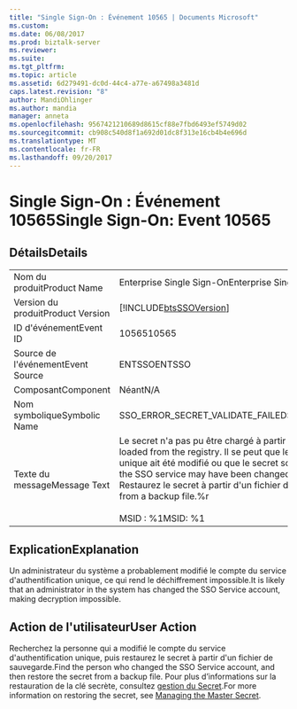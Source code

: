 ```yaml
---
title: "Single Sign-On : Événement 10565 | Documents Microsoft"
ms.custom: 
ms.date: 06/08/2017
ms.prod: biztalk-server
ms.reviewer: 
ms.suite: 
ms.tgt_pltfrm: 
ms.topic: article
ms.assetid: 6d279491-dc0d-44c4-a77e-a67498a3481d
caps.latest.revision: "8"
author: MandiOhlinger
ms.author: mandia
manager: anneta
ms.openlocfilehash: 9567421210689d8615cf88e7fbd6493ef5749d02
ms.sourcegitcommit: cb908c540d8f1a692d01dc8f313e16cb4b4e696d
ms.translationtype: MT
ms.contentlocale: fr-FR
ms.lasthandoff: 09/20/2017
---
```

# <a name="single-sign-on-event-10565"></a><span data-ttu-id="a3587-102">Single Sign-On : Événement 10565</span><span class="sxs-lookup"><span data-stu-id="a3587-102">Single Sign-On: Event 10565</span></span>
## <a name="details"></a><span data-ttu-id="a3587-103">Détails</span><span class="sxs-lookup"><span data-stu-id="a3587-103">Details</span></span>  
  
|||  
|-|-|  
|<span data-ttu-id="a3587-104">Nom du produit</span><span class="sxs-lookup"><span data-stu-id="a3587-104">Product Name</span></span>|<span data-ttu-id="a3587-105">Enterprise Single Sign-On</span><span class="sxs-lookup"><span data-stu-id="a3587-105">Enterprise Single Sign-On</span></span>|  
|<span data-ttu-id="a3587-106">Version du produit</span><span class="sxs-lookup"><span data-stu-id="a3587-106">Product Version</span></span>|[!INCLUDE[btsSSOVersion](../includes/btsssoversion-md.md)]|  
|<span data-ttu-id="a3587-107">ID d'événement</span><span class="sxs-lookup"><span data-stu-id="a3587-107">Event ID</span></span>|<span data-ttu-id="a3587-108">10565</span><span class="sxs-lookup"><span data-stu-id="a3587-108">10565</span></span>|  
|<span data-ttu-id="a3587-109">Source de l'événement</span><span class="sxs-lookup"><span data-stu-id="a3587-109">Event Source</span></span>|<span data-ttu-id="a3587-110">ENTSSO</span><span class="sxs-lookup"><span data-stu-id="a3587-110">ENTSSO</span></span>|  
|<span data-ttu-id="a3587-111">Composant</span><span class="sxs-lookup"><span data-stu-id="a3587-111">Component</span></span>|<span data-ttu-id="a3587-112">Néant</span><span class="sxs-lookup"><span data-stu-id="a3587-112">N/A</span></span>|  
|<span data-ttu-id="a3587-113">Nom symbolique</span><span class="sxs-lookup"><span data-stu-id="a3587-113">Symbolic Name</span></span>|<span data-ttu-id="a3587-114">SSO_ERROR_SECRET_VALIDATE_FAILED</span><span class="sxs-lookup"><span data-stu-id="a3587-114">SSO_ERROR_SECRET_VALIDATE_FAILED</span></span>|  
|<span data-ttu-id="a3587-115">Texte du message</span><span class="sxs-lookup"><span data-stu-id="a3587-115">Message Text</span></span>|<span data-ttu-id="a3587-116">Le secret n'a pas pu être chargé à partir du Registre.</span><span class="sxs-lookup"><span data-stu-id="a3587-116">The secret could not be loaded from the registry.</span></span> <span data-ttu-id="a3587-117">Il se peut que le compte du service d'authentification unique ait été modifié ou que le secret soit endommagé.</span><span class="sxs-lookup"><span data-stu-id="a3587-117">The service account for the SSO service may have been changed or the secret may be corrupted.</span></span> <span data-ttu-id="a3587-118">Restaurez le secret à partir d'un fichier de sauvegarde.%r</span><span class="sxs-lookup"><span data-stu-id="a3587-118">Restore the secret from a backup file.%r</span></span><br /><br /> <span data-ttu-id="a3587-119">MSID : %1</span><span class="sxs-lookup"><span data-stu-id="a3587-119">MSID: %1</span></span>|  
  
## <a name="explanation"></a><span data-ttu-id="a3587-120">Explication</span><span class="sxs-lookup"><span data-stu-id="a3587-120">Explanation</span></span>  
 <span data-ttu-id="a3587-121">Un administrateur du système a probablement modifié le compte du service d'authentification unique, ce qui rend le déchiffrement impossible.</span><span class="sxs-lookup"><span data-stu-id="a3587-121">It is likely that an administrator in the system has changed the SSO Service account, making decryption impossible.</span></span>  
  
## <a name="user-action"></a><span data-ttu-id="a3587-122">Action de l'utilisateur</span><span class="sxs-lookup"><span data-stu-id="a3587-122">User Action</span></span>  
 <span data-ttu-id="a3587-123">Recherchez la personne qui a modifié le compte du service d'authentification unique, puis restaurez le secret à partir d'un fichier de sauvegarde.</span><span class="sxs-lookup"><span data-stu-id="a3587-123">Find the person who changed the SSO Service account, and then restore the secret from a backup file.</span></span> <span data-ttu-id="a3587-124">Pour plus d’informations sur la restauration de la clé secrète, consultez [gestion du Secret](../core/managing-the-master-secret.md).</span><span class="sxs-lookup"><span data-stu-id="a3587-124">For more information on restoring the secret, see [Managing the Master Secret](../core/managing-the-master-secret.md).</span></span>